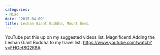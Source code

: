 ```yaml
---
categories:
- Misc
date: "2015-04-09"
title: Leshan Giant Buddha, Mount Emei
---
```


YouTube put this up on my suggested videos list. Magnificent! Adding the Leshan Giant Buddha to my travel list. https://www.youtube.com/watch?v=FHOef8Q2K8A
